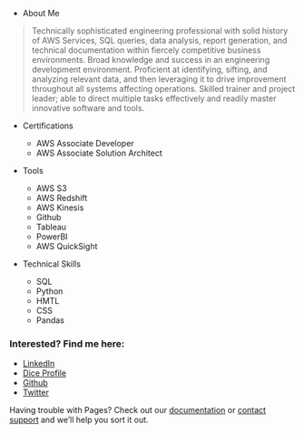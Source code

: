 - About Me
>Technically sophisticated engineering professional with solid history of AWS Services, SQL queries, data analysis, report generation, and technical documentation within fiercely competitive business environments. Broad knowledge and success in an engineering development environment. Proficient at identifying, sifting, and analyzing relevant data, and then leveraging it to drive improvement throughout all systems affecting operations. Skilled trainer and project leader; able to direct multiple tasks effectively and readily master innovative software and tools.

- Certifications
  * AWS Associate Developer
  * AWS Associate Solution Architect

- Tools
  * AWS S3
  * AWS Redshift
  * AWS Kinesis
  * Github
  * Tableau
  * PowerBI
  * AWS QuickSight
  
- Technical Skills
  * SQL
  * Python
  * HMTL
  * CSS
  * Pandas

### Interested? Find me here:

* [LinkedIn](https://www.linkedin.com/in/demeritius-griffin-bb476a7/)
* [Dice Profile](https://www.dice.com/profile/publicview/d110c2a5b628dd3883f11ba84237e885)
* [Github](https://github.com/demeritiusg)
* [Twitter](https://twitter.com/DemeritiusGriff)

Having trouble with Pages? Check out our [documentation](https://help.github.com/categories/github-pages-basics/) or [contact support](https://github.com/contact) and we’ll help you sort it out.
